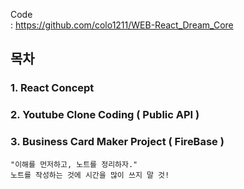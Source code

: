 Code <br> 
: https://github.com/colo1211/WEB-React_Dream_Core

## 목차 

### 1. React Concept

### 2. Youtube Clone Coding ( Public API )

### 3. Business Card Maker Project ( FireBase )

```
"이해를 먼저하고, 노트를 정리하자."
노트를 작성하는 것에 시간을 많이 쓰지 말 것!
```

